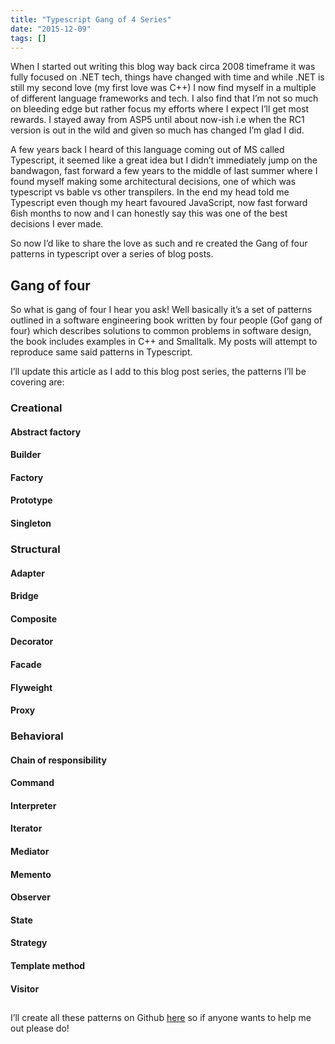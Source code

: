 ```yaml
---
title: "Typescript Gang of 4 Series"
date: "2015-12-09"
tags: []
---
```


When I started out writing this blog way back circa 2008 timeframe it was fully focused on .NET tech, things have changed with time and while .NET is still my second love (my first love was C++) I now find myself in a multiple of different language frameworks and tech. I also find that I’m not so much on bleeding edge but rather focus my efforts where I expect I’ll get most rewards. I stayed away from ASP5 until about now-ish i.e when the RC1 version is out in the wild and given so much has changed I’m glad I did. 

A few years back I heard of this language coming out of MS called Typescript, it seemed like a great idea but I didn’t immediately jump on the bandwagon, fast forward a few years to the middle of last summer where I found myself making some architectural decisions, one of which was typescript vs bable vs other transpilers. In the end my head told me Typescript even though my heart favoured JavaScript, now fast forward 6ish months to now and I can honestly say this was one of the best decisions I ever made.

So now I’d like to share the love as such and re created the Gang of four patterns in typescript over a series of blog posts.

## Gang of four

So what is gang of four I hear you ask! Well basically it’s a set of patterns outlined in a software engineering book written by four people (Gof gang of four) which describes solutions to common problems in software design, the book includes examples in C++ and Smalltalk. My posts will attempt to reproduce same said patterns in Typescript.

I’ll update this article as I add to this blog post series, the patterns I’ll be covering are:

### Creational

#### Abstract factory

#### Builder

#### Factory

#### Prototype

#### Singleton

### Structural

#### Adapter

#### Bridge

#### Composite

#### Decorator

#### Facade

#### Flyweight

#### Proxy

### Behavioral

#### Chain of responsibility

#### Command

#### Interpreter

#### Iterator

#### Mediator

#### Memento

#### Observer

#### State

#### Strategy

#### Template method

#### Visitor

## 

I’ll create all these patterns on Github [here](https://github.com/brianbruff/GofTs) so if anyone wants to help me out please do!
